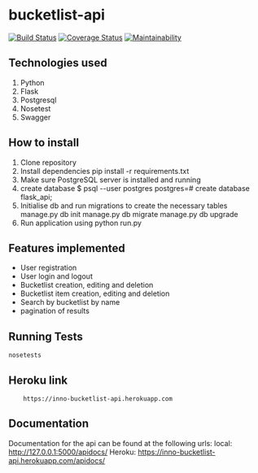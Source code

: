 # bucketlist-api

[![Build Status](https://travis-ci.org/inno-asiimwe/bucketlist-api.svg?branch=development)](https://travis-ci.org/inno-asiimwe/bucketlist-api)
[![Coverage Status](https://coveralls.io/repos/github/inno-asiimwe/bucketlist-api/badge.svg?branch=development)](https://coveralls.io/github/inno-asiimwe/bucketlist-api?branch=development)
[![Maintainability](https://api.codeclimate.com/v1/badges/20719403902bf7b679c5/maintainability)](https://codeclimate.com/github/inno-asiimwe/bucketlist-api/maintainability)

## Technologies used 
1. Python
2. Flask
3. Postgresql
4. Nosetest
5. Swagger

## How to install
1. Clone repository
2. Install dependencies
        pip install -r requirements.txt
3. Make sure PostgreSQL server is installed and running
4. create database
        $ psql --user postgres
        postgres=# create database flask_api;
3. Initialise db and run migrations to create the necessary tables
        manage.py db init
        manage.py db migrate
        manage.py db upgrade
4. Run application using 
        python run.py

## Features implemented
* User registration
* User login and logout
* Bucketlist creation, editing and deletion
* Bucketlist item creation, editing and deletion
* Search by bucketlist by name
* pagination of results

## Running Tests
   ``` nosetests ```

## Heroku link
        https://inno-bucketlist-api.herokuapp.com
        
## Documentation 

Documentation for the api can be found at the following urls:
        local: http://127.0.0.1:5000/apidocs/
        Heroku: https://inno-bucketlist-api.herokuapp.com/apidocs/


